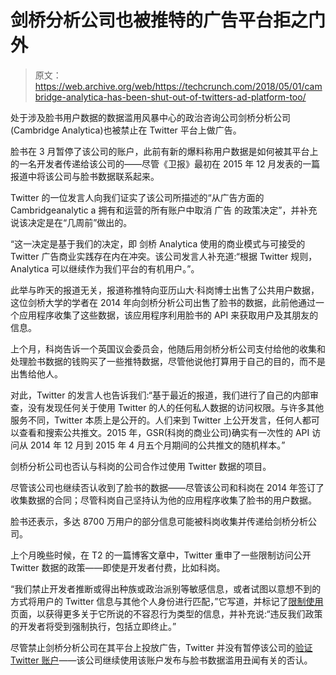 # 剑桥分析公司也被推特的广告平台拒之门外

> 原文：<https://web.archive.org/web/https://techcrunch.com/2018/05/01/cambridge-analytica-has-been-shut-out-of-twitters-ad-platform-too/>

处于涉及脸书用户数据的数据滥用风暴中心的政治咨询公司剑桥分析公司(Cambridge Analytica)也被禁止在 Twitter 平台上做广告。

脸书在 3 月暂停了该公司的账户，此前有新的爆料称用户数据是如何被其平台上的一名开发者传递给该公司的——尽管《卫报》最初在 2015 年 12 月发表的一篇报道中将该公司与脸书数据联系起来。

Twitter 的一位发言人向我们证实了该公司所描述的“从广告方面的Cambridgeanalytic a 拥有和运营的所有账户中取消 广告 的政策决定”，并补充说该决定是在“几周前”做出的。

“这一决定是基于我们的决定，即 剑桥 Analytica 使用的商业模式与可接受的 Twitter 广告商业实践存在内在冲突。该公司发言人补充道:“根据 Twitter 规则，Analytica 可以继续作为我们平台的有机用户。”。

此举与昨天的报道无关，报道称推特向亚历山大·科岗博士出售了公共用户数据，这位剑桥大学的学者在 2014 年向剑桥分析公司出售了脸书的数据，此前他通过一个应用程序收集了这些数据，该应用程序利用脸书的 API 来获取用户及其朋友的信息。

上个月，科岗告诉一个英国议会委员会，他随后用剑桥分析公司支付给他的收集和处理脸书数据的钱购买了一些推特数据，尽管他说他打算用于自己的目的，而不是出售给他人。

对此，Twitter 的发言人也告诉我们:“基于最近的报道，我们进行了自己的内部审查，没有发现任何关于使用 Twitter 的人的任何私人数据的访问权限。与许多其他服务不同，Twitter 本质上是公开的。人们来到 Twitter 上公开发言，任何人都可以查看和搜索公共推文。2015 年，GSR(科岗的商业公司)确实有一次性的 API 访问从 2014 年 12 月到 2015 年 4 月五个月期间的公共推文的随机样本。”

剑桥分析公司也否认与科岗的公司合作过使用 Twitter 数据的项目。

尽管该公司也继续否认收到了脸书的数据——尽管该公司和科岗在 2014 年签订了收集数据的合同；尽管科岗自己坚持认为他的应用程序收集了脸书的用户数据。

脸书还表示，多达 8700 万用户的部分信息可能被科岗收集并传递给剑桥分析公司。

上个月晚些时候，在 T2 的一篇博客文章中，Twitter 重申了一些限制访问公开 Twitter 数据的政策——即使是开发者付费，比如科岗。

“我们禁止开发者推断或得出种族或政治派别等敏感信息，或者试图以意想不到的方式将用户的 Twitter 信息与其他个人身份进行匹配，”它写道，并标记了[限制使用](https://web.archive.org/web/20221206125312/https://developer.twitter.com/en/developer-terms/more-on-restricted-use-cases)页面，以获得更多关于它所说的不容忍行为类型的信息，并补充说:“违反我们政策的开发者将受到强制执行，包括立即终止。”

尽管禁止剑桥分析公司在其平台上投放广告，Twitter 并没有暂停该公司的[验证 Twitter 账户](https://web.archive.org/web/20221206125312/https://twitter.com/CamAnalytica)——该公司继续使用该账户发布与脸书数据滥用丑闻有关的否认。